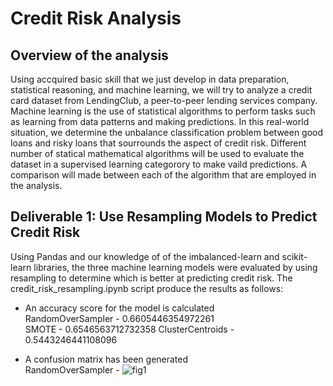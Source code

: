 # Credit Risk Analysis

## Overview of the analysis
  Using accquired basic skill that we just develop in data preparation, statistical reasoning, and machine learning, we will try to analyze a credit card dataset from LendingClub, a peer-to-peer lending services company. Machine learning is the use of statistical algorithms to perform tasks such as learning from data patterns and making predictions. In this real-world situation, we determine the unbalance classification problem between good loans and risky loans that sourrounds the aspect of credit risk. Different number of statical mathematical algorithms will be used to evaluate the dataset in a supervised learning categorory to make vaild predictions. A comparison will made between each of the algorithm that are employed in the analysis.
  
## Deliverable 1: Use Resampling Models to Predict Credit Risk
  Using Pandas and our knowledge of of the imbalanced-learn and scikit-learn libraries, the three machine learning models were evaluated by using resampling to determine which is better at predicting credit risk. The credit_risk_resampling.ipynb script produce the results as follows:
  - An accuracy score for the model is calculated  
      RandomOverSampler - 0.6605446354972261  
      SMOTE - 0.6546563712732358
      ClusterCentroids - 0.5443246441108096  
      
  - A confusion matrix has been generated  
      RandomOverSampler -  ![fig1](https://user-images.githubusercontent.com/78861458/121821803-5e42ca80-cc69-11eb-8953-fc477847f947.png)
  

